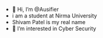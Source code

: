 - 👋 Hi, I’m @Ausifier
- i am a student at Nirma University
- Shivam Patel is my real name
- 👀 I’m interested in Cyber Security

<!---
Ausifier/Ausifier is a ✨ special ✨ repository because its `README.md` (this file) appears on your GitHub profile.
You can click the Preview link to take a look at your changes.
--->

